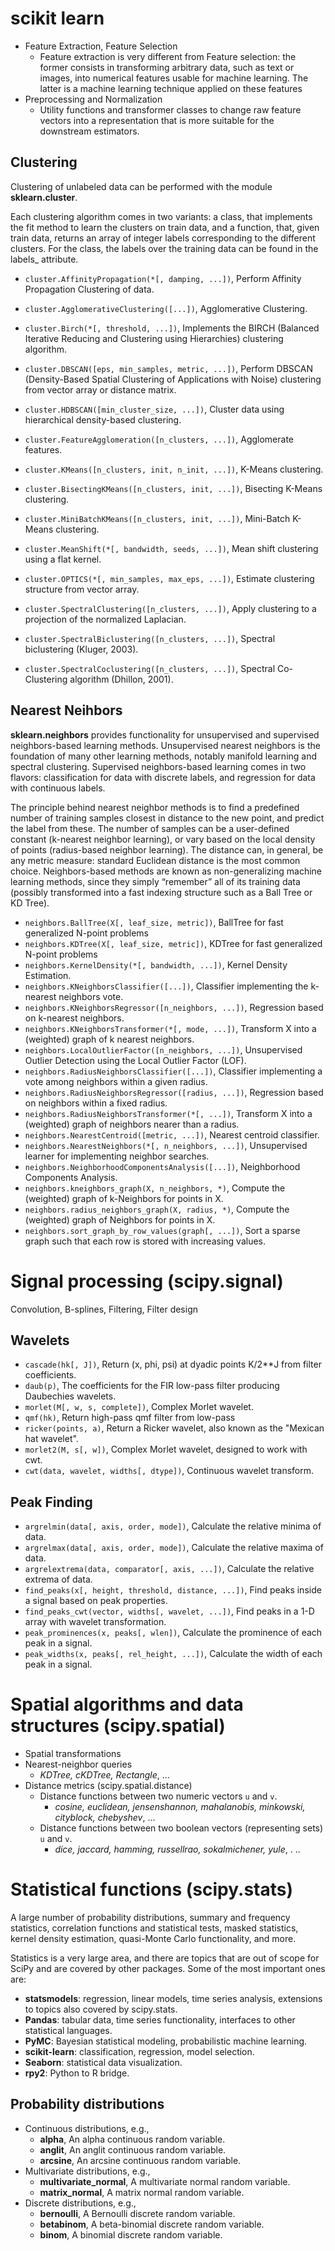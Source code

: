 # scikit learn

- Feature Extraction, Feature Selection
  -  Feature extraction is very different from Feature selection: the former consists in transforming arbitrary data, such as text or images, into numerical features usable for machine learning. The latter is a machine learning technique applied on these features
- Preprocessing and Normalization
  - Utility functions and transformer classes to change raw feature vectors into a representation that is more suitable for the downstream estimators.

## Clustering
Clustering of unlabeled data can be performed with the module **sklearn.cluster**.

Each clustering algorithm comes in two variants: a class, that implements the fit method to learn the clusters on train data, and a function, that, given train data, returns an array of integer labels corresponding to the different clusters. For the class, the labels over the training data can be found in the labels_ attribute.

- `cluster.AffinityPropagation(*[, damping, ...])`, Perform Affinity Propagation Clustering of data.
- `cluster.AgglomerativeClustering([...])`, Agglomerative Clustering.
- `cluster.Birch(*[, threshold, ...])`, Implements the BIRCH (Balanced Iterative Reducing and Clustering using Hierarchies) clustering algorithm.
- `cluster.DBSCAN([eps, min_samples, metric, ...])`, Perform DBSCAN (Density-Based Spatial Clustering of Applications with Noise) clustering from vector array or distance matrix.
- `cluster.HDBSCAN([min_cluster_size, ...])`, Cluster data using hierarchical density-based clustering.
- `cluster.FeatureAgglomeration([n_clusters, ...])`, Agglomerate features.

- `cluster.KMeans([n_clusters, init, n_init, ...])`, K-Means clustering.

- `cluster.BisectingKMeans([n_clusters, init, ...])`, Bisecting K-Means clustering.

- `cluster.MiniBatchKMeans([n_clusters, init, ...])`, Mini-Batch K-Means clustering.

- `cluster.MeanShift(*[, bandwidth, seeds, ...])`, Mean shift clustering using a flat kernel.

- `cluster.OPTICS(*[, min_samples, max_eps, ...])`, Estimate clustering structure from vector array.

- `cluster.SpectralClustering([n_clusters, ...])`, Apply clustering to a projection of the normalized Laplacian.

- `cluster.SpectralBiclustering([n_clusters, ...])`, Spectral biclustering (Kluger, 2003).

- `cluster.SpectralCoclustering([n_clusters, ...])`, Spectral Co-Clustering algorithm (Dhillon, 2001).

## Nearest Neihbors
**sklearn.neighbors** provides functionality for unsupervised and supervised neighbors-based learning methods. Unsupervised nearest neighbors is the foundation of many other learning methods, notably manifold learning and spectral clustering. Supervised neighbors-based learning comes in two flavors: classification for data with discrete labels, and regression for data with continuous labels.

The principle behind nearest neighbor methods is to find a predefined number of training samples closest in distance to the new point, and predict the label from these. The number of samples can be a user-defined constant (k-nearest neighbor learning), or vary based on the local density of points (radius-based neighbor learning). The distance can, in general, be any metric measure: standard Euclidean distance is the most common choice. Neighbors-based methods are known as non-generalizing machine learning methods, since they simply “remember” all of its training data (possibly transformed into a fast indexing structure such as a Ball Tree or KD Tree).

- `neighbors.BallTree(X[, leaf_size, metric])`, BallTree for fast generalized N-point problems
- `neighbors.KDTree(X[, leaf_size, metric])`, KDTree for fast generalized N-point problems
- `neighbors.KernelDensity(*[, bandwidth, ...])`, Kernel Density Estimation.
- `neighbors.KNeighborsClassifier([...])`, Classifier implementing the k-nearest neighbors vote.
- `neighbors.KNeighborsRegressor([n_neighbors, ...])`, Regression based on k-nearest neighbors.
- `neighbors.KNeighborsTransformer(*[, mode, ...])`, Transform X into a (weighted) graph of k nearest neighbors.
- `neighbors.LocalOutlierFactor([n_neighbors, ...])`, Unsupervised Outlier Detection using the Local Outlier Factor (LOF).
- `neighbors.RadiusNeighborsClassifier([...])`, Classifier implementing a vote among neighbors within a given radius.
- `neighbors.RadiusNeighborsRegressor([radius, ...])`, Regression based on neighbors within a fixed radius.
- `neighbors.RadiusNeighborsTransformer(*[, ...])`, Transform X into a (weighted) graph of neighbors nearer than a radius.
- `neighbors.NearestCentroid([metric, ...])`, Nearest centroid classifier.
- `neighbors.NearestNeighbors(*[, n_neighbors, ...])`, Unsupervised learner for implementing neighbor searches.
- `neighbors.NeighborhoodComponentsAnalysis([...])`, Neighborhood Components Analysis.
- `neighbors.kneighbors_graph(X, n_neighbors, *)`, Compute the (weighted) graph of k-Neighbors for points in X.
- `neighbors.radius_neighbors_graph(X, radius, *)`, Compute the (weighted) graph of Neighbors for points in X.
- `neighbors.sort_graph_by_row_values(graph[, ...])`, Sort a sparse graph such that each row is stored with increasing values.


# Signal processing (scipy.signal)
Convolution, B-splines, Filtering, Filter design
## Wavelets
- `cascade(hk[, J])`, Return (x, phi, psi) at dyadic points K/2**J from filter coefficients.
- `daub(p)`, The coefficients for the FIR low-pass filter producing Daubechies wavelets.
- `morlet(M[, w, s, complete])`, Complex Morlet wavelet.
- `qmf(hk)`, Return high-pass qmf filter from low-pass
- `ricker(points, a)`, Return a Ricker wavelet, also known as the "Mexican hat wavelet".
- `morlet2(M, s[, w])`, Complex Morlet wavelet, designed to work with cwt.
- `cwt(data, wavelet, widths[, dtype])`, Continuous wavelet transform.
## Peak Finding 
- `argrelmin(data[, axis, order, mode])`, Calculate the relative minima of data.
- `argrelmax(data[, axis, order, mode])`, Calculate the relative maxima of data.
- `argrelextrema(data, comparator[, axis, ...])`, Calculate the relative extrema of data.
- `find_peaks(x[, height, threshold, distance, ...])`, Find peaks inside a signal based on peak properties.
- `find_peaks_cwt(vector, widths[, wavelet, ...])`, Find peaks in a 1-D array with wavelet transformation.
- `peak_prominences(x, peaks[, wlen])`, Calculate the prominence of each peak in a signal.
- `peak_widths(x, peaks[, rel_height, ...])`, 
Calculate the width of each peak in a signal.
# Spatial algorithms and data structures (scipy.spatial)
- Spatial transformations
- Nearest-neighbor queries
  - *KDTree, cKDTree, Rectangle*, ...
- Distance metrics (scipy.spatial.distance)
  - Distance functions between two numeric vectors `u` and `v`.
    -  *cosine, euclidean, jensenshannon, mahalanobis, minkowski, cityblock, chebyshev*, ...
  - Distance functions between two boolean vectors  (representing sets) `u` and `v`. 
    - *dice, jaccard, hamming, russellrao, sokalmichener, yule*, . .. 

# Statistical functions (scipy.stats)
A large number of probability distributions, summary and frequency statistics, correlation functions and statistical tests, masked statistics, kernel density estimation, quasi-Monte Carlo functionality, and more.

Statistics is a very large area, and there are topics that are out of scope for SciPy and are covered by other packages. Some of the most important ones are:

- **statsmodels**: regression, linear models, time series analysis, extensions to topics also covered by scipy.stats.
- **Pandas**: tabular data, time series functionality, interfaces to other statistical languages.
- **PyMC**: Bayesian statistical modeling, probabilistic machine learning.
- **scikit-learn**: classification, regression, model selection.
- **Seaborn**: statistical data visualization.
- **rpy2**: Python to R bridge.
## Probability distributions
- Continuous distributions, e.g.,
  - **alpha**, An alpha continuous random variable.
  - **anglit**, An anglit continuous random variable.
  - **arcsine**, An arcsine continuous random variable.
- Multivariate distributions, e.g.,
  - **multivariate_normal**, A multivariate normal random variable.
  - **matrix_normal**, A matrix normal random variable.
- Discrete distributions, e.g., 
  - **bernoulli**, A Bernoulli discrete random variable.
  - **betabinom**, A beta-binomial discrete random variable.
  - **binom**, A binomial discrete random variable.